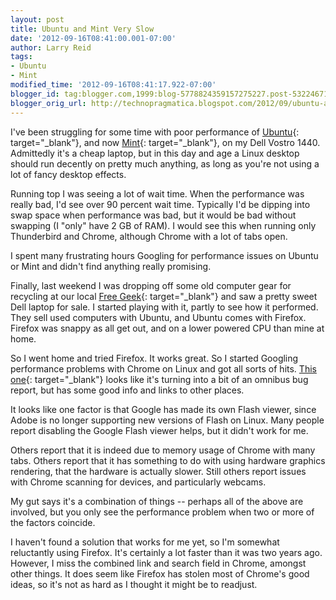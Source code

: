 ```yaml
---
layout: post
title: Ubuntu and Mint Very Slow
date: '2012-09-16T08:41:00.001-07:00'
author: Larry Reid
tags:
- Ubuntu
- Mint
modified_time: '2012-09-16T08:41:17.922-07:00'
blogger_id: tag:blogger.com,1999:blog-5778824359157275227.post-5322467179238834874
blogger_orig_url: http://technopragmatica.blogspot.com/2012/09/ubuntu-and-mint-very-slow.html
---
```


I've been struggling for some time with poor performance of
[Ubuntu][1]{: target="_blank"}, and now [Mint][2]{: target="_blank"}, on
my Dell Vostro 1440. Admittedly it's a cheap laptop, but in this day and
age a Linux desktop should run decently on pretty much anything, as long
as you're not using a lot of fancy desktop effects.  
  
Running top I was seeing a lot of wait time. When the performance was
really bad, I'd see over 90 percent wait time. Typically I'd be dipping
into swap space when performance was bad, but it would be bad without
swapping (I "only" have 2 GB of RAM). I would see this when running only
Thunderbird and Chrome, although Chrome with a lot of tabs open.  
  
I spent many frustrating hours Googling for performance issues on Ubuntu
or Mint and didn't find anything really promising.  
  
Finally, last weekend I was dropping off some old computer gear for
recycling at our local [Free Geek][3]{: target="_blank"} and saw a
pretty sweet Dell laptop for sale. I started playing with it, partly to
see how it performed. They sell used computers with Ubuntu, and Ubuntu
comes with Firefox. Firefox was snappy as all get out, and on a lower
powered CPU than mine at home.  
  
So I went home and tried Firefox. It works great. So I started Googling
performance problems with Chrome on Linux and got all sorts of hits.
[This one][4]{: target="_blank"} looks like it's turning into a bit of
an omnibus bug report, but has some good info and links to other places.

  
It looks like one factor is that Google has made its own Flash viewer,
since Adobe is no longer supporting new versions of Flash on Linux. Many
people report disabling the Google Flash viewer helps, but it didn't
work for me.  
  
Others report that it is indeed due to memory usage of Chrome with many
tabs. Others report that it has something to do with using hardware
graphics rendering, that the hardware is actually slower. Still others
report issues with Chrome scanning for devices, and particularly
webcams.  
  
My gut says it's a combination of things -- perhaps all of the above are
involved, but you only see the performance problem when two or more of
the factors coincide.  
  
I haven't found a solution that works for me yet, so I'm somewhat
reluctantly using Firefox. It's certainly a lot faster than it was two
years ago. However, I miss the combined link and search field in Chrome,
amongst other things. It does seem like Firefox has stolen most of
Chrome's good ideas, so it's not as hard as I thought it might be to
readjust.



[1]: http://technopragmatica.blogspot.ca/2012/02/sluggish-ubuntu-video.html
[2]: http://technopragmatica.blogspot.ca/2012/09/use-mate-with-cheap-hardware.html
[3]: http://freegeekvancouver.org/
[4]: http://code.google.com/p/chromium/issues/detail?id=138876
